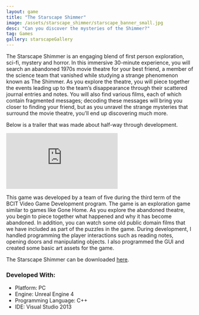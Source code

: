 ```yaml
---
layout: game
title: "The Starscape Shimmer"
image: /assets/starscape_shimmer/starscape_banner_small.jpg
desc: "Can you discover the mysteries of the Shimmer?"
tag: Games
gallery: starscapeGallery
---
```

The Starscape Shimmer is an engaging blend of first person exploration, sci-fi, mystery and horror. In this immersive 30-minute experience, you will search an abandoned 1970s movie theatre for your best friend, a member of the science team that vanished while studying a strange phenomenon known as The Shimmer. As you explore the theatre, you will piece together the events leading up to the team’s disappearance through their scattered journal entries and notes. You will also find various films, each of which contain fragmented messages; decoding these messages will bring you closer to finding your friend, but as you unravel the strange mysteries that surround the movie theatre, you’ll end up discovering much more.

Below is a trailer that was made about half-way through development.

<div class="video">
	<iframe src="https://www.youtube.com/embed/v8MV1ExJAac" frameborder="0" allowfullscreen="1"></iframe>
</div>

This game was developed by a team of five during the third term of the BCIT Video Game Development program. The game is an exploration game similar to games like Gone Home. As you explore the abandoned theatre, you begin to piece together what happened and why it has become abandoned. In addition, you can watch some old public domain films that we have included as part of the puzzles in the game. During development, I handled programming the player interactions such as reading notes, opening doors and manipulating objects. I also programmed the GUI and created some basic art assets for the game.

The Starscape Shimmer can be downloaded <a href="https://mega.nz/#!3sNy1YrJ!IdCmHrAcmGHMpgqr-nEjktRDuIFPhwXnQ9oza4VZ2mY">here</a>.

### Developed With:
* Platform: PC
* Engine: Unreal Engine 4
* Programming Language: C++
* IDE: Visual Studio 2013

